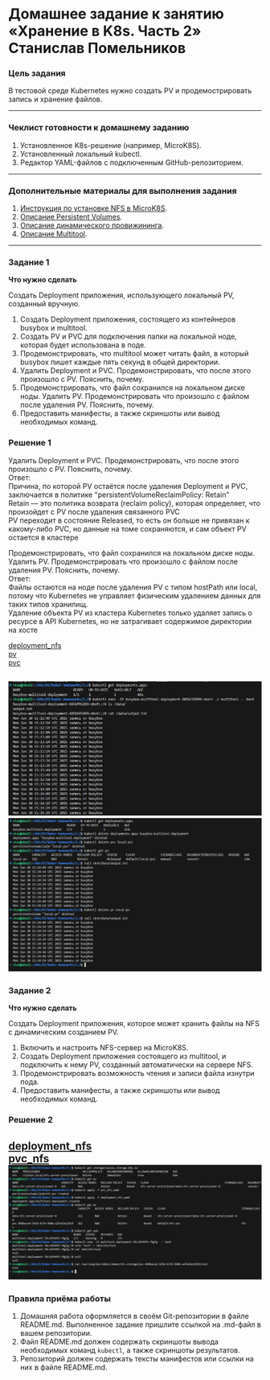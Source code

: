# Домашнее задание к занятию «Хранение в K8s. Часть 2» Станислав Помельников

### Цель задания

В тестовой среде Kubernetes нужно создать PV и продемострировать запись и хранение файлов.

------

### Чеклист готовности к домашнему заданию

1. Установленное K8s-решение (например, MicroK8S).
2. Установленный локальный kubectl.
3. Редактор YAML-файлов с подключенным GitHub-репозиторием.

------

### Дополнительные материалы для выполнения задания

1. [Инструкция по установке NFS в MicroK8S](https://microk8s.io/docs/nfs). 
2. [Описание Persistent Volumes](https://kubernetes.io/docs/concepts/storage/persistent-volumes/). 
3. [Описание динамического провижининга](https://kubernetes.io/docs/concepts/storage/dynamic-provisioning/). 
4. [Описание Multitool](https://github.com/wbitt/Network-MultiTool).

------

### Задание 1

**Что нужно сделать**

Создать Deployment приложения, использующего локальный PV, созданный вручную.

1. Создать Deployment приложения, состоящего из контейнеров busybox и multitool.
2. Создать PV и PVC для подключения папки на локальной ноде, которая будет использована в поде.
3. Продемонстрировать, что multitool может читать файл, в который busybox пишет каждые пять секунд в общей директории. 
4. Удалить Deployment и PVC. Продемонстрировать, что после этого произошло с PV. Пояснить, почему.
5. Продемонстрировать, что файл сохранился на локальном диске ноды. Удалить PV.  Продемонстрировать что произошло с файлом после удаления PV. Пояснить, почему.
5. Предоставить манифесты, а также скриншоты или вывод необходимых команд.

### Решение 1

Удалить Deployment и PVC. Продемонстрировать, что после этого произошло с PV. Пояснить, почему.  
Ответ:  
Причина, по которой PV остаётся после удаления Deployment и PVC, заключается в политике "persistentVolumeReclaimPolicy: Retain"  
Retain — это политика возврата (reclaim policy), которая определяет, что произойдет с PV после удаления связанного PVC  
PV переходит в состояние Released, то есть он больше не привязан к какому-либо PVC, но данные на томе сохраняются, и сам объект PV остается в кластере  

Продемонстрировать, что файл сохранился на локальном диске ноды. Удалить PV.  Продемонстрировать что произошло с файлом после удаления PV. Пояснить, почему.  
Ответ:  
Файлы остаются на ноде после удаления PV с типом hostPath или local, потому что Kubernetes не управляет физическим удалением данных для таких типов хранилищ.  
Удаление объекта PV из кластера Kubernetes только удаляет запись о ресурсе в API Kubernetes, но не затрагивает содержимое директории на хосте  


[deployment_nfs](https://github.com/Stas-91/kuber-homeworks/blob/main/2.2/deployment.yaml)  
[pv](https://github.com/Stas-91/kuber-homeworks/blob/main/2.2/pv.yaml)  
[pvc](https://github.com/Stas-91/kuber-homeworks/blob/main/2.2/pvc.yaml)  

![k8s](20-7-1-1.jpg)
![k8s](20-7-1-2.jpg)
------

### Задание 2

**Что нужно сделать**

Создать Deployment приложения, которое может хранить файлы на NFS с динамическим созданием PV.

1. Включить и настроить NFS-сервер на MicroK8S.
2. Создать Deployment приложения состоящего из multitool, и подключить к нему PV, созданный автоматически на сервере NFS.
3. Продемонстрировать возможность чтения и записи файла изнутри пода. 
4. Предоставить манифесты, а также скриншоты или вывод необходимых команд.

### Решение 2

[deployment_nfs](https://github.com/Stas-91/kuber-homeworks/blob/main/2.2/deployment_nfs.yaml)  
[pvc_nfs](https://github.com/Stas-91/kuber-homeworks/blob/main/2.2/pvc_nfs.yaml)  
![k8s](20-7-2-1.jpg)
------

### Правила приёма работы

1. Домашняя работа оформляется в своём Git-репозитории в файле README.md. Выполненное задание пришлите ссылкой на .md-файл в вашем репозитории.
2. Файл README.md должен содержать скриншоты вывода необходимых команд `kubectl`, а также скриншоты результатов.
3. Репозиторий должен содержать тексты манифестов или ссылки на них в файле README.md.
